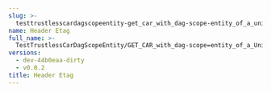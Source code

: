 ```yaml
---
slug: >-
  testtrustlesscardagscopeentity-get_car_with_dag-scope-entity_of_a_unixfs_directory_(format-car)-header_etag
name: Header Etag
full_name: >-
  TestTrustlessCarDagScopeEntity/GET_CAR_with_dag-scope=entity_of_a_UnixFS_directory_(format=car)/Header_Etag
versions:
  - dev-44b0eaa-dirty
  - v0.0.2
title: Header Etag
---
```


